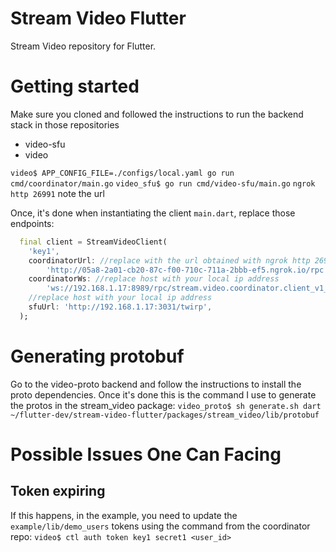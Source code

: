 # Stream Video Flutter

Stream Video repository for Flutter.

# Getting started
Make sure you cloned and followed the instructions to run the backend stack in those repositories
- video-sfu
- video
 
`video$ APP_CONFIG_FILE=./configs/local.yaml go run cmd/coordinator/main.go`
`video_sfu$ go run cmd/video-sfu/main.go`
`ngrok http 26991` note the url

Once, it's done when instantiating the client `main.dart`, replace those endpoints:
```dart
  final client = StreamVideoClient(
    'key1',
    coordinatorUrl: //replace with the url obtained with ngrok http 26991 previously
        'http://05a8-2a01-cb20-87c-f00-710c-711a-2bbb-ef5.ngrok.io/rpc',
    coordinatorWs: //replace host with your local ip address
        'ws://192.168.1.17:8989/rpc/stream.video.coordinator.client_v1_rpc.Websocket/Connect',
    //replace host with your local ip address
    sfuUrl: 'http://192.168.1.17:3031/twirp',
  );
```


# Generating protobuf
Go to the video-proto backend and follow the instructions to install the proto dependencies. Once it's done this is the command I use to generate the protos in the stream_video package:
`video_proto$ sh generate.sh dart ~/flutter-dev/stream-video-flutter/packages/stream_video/lib/protobuf`


# Possible Issues One Can Facing

## Token expiring 
If this happens, in the example, you need to update the `example/lib/demo_users` tokens using the command from the coordinator repo:
`video$ ctl auth token key1 secret1 <user_id>`